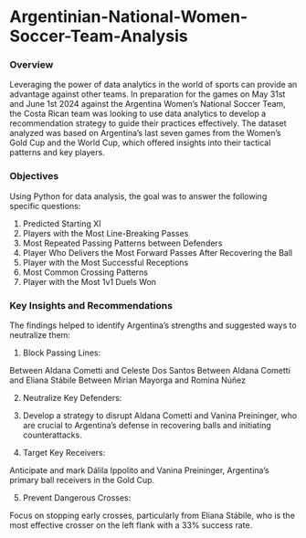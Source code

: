 # Argentinian-National-Women-Soccer-Team-Analysis

### Overview

Leveraging the power of data analytics in the world of sports can provide an advantage against other teams. In preparation for the games on May 31st and June 1st 2024 against the Argentina Women’s National Soccer Team, the Costa Rican team was looking to use data analytics to develop a recommendation strategy to guide their practices effectively.
The dataset analyzed was based on Argentina’s last seven games from the Women’s Gold Cup and the World Cup, which offered insights into their tactical patterns and key players.

### Objectives

Using Python for data analysis, the goal was to answer the following specific questions:

1. Predicted Starting XI 
2. Players with the Most Line-Breaking Passes 
3. Most Repeated Passing Patterns between Defenders 
4. Player Who Delivers the Most Forward Passes After Recovering the Ball 
5. Player with the Most Successful Receptions
6. Most Common Crossing Patterns 
7. Player with the Most 1v1 Duels Won

### Key Insights and Recommendations

The findings helped to identify Argentina’s strengths and suggested ways to neutralize them:

1. Block Passing Lines:

Between Aldana Cometti and Celeste Dos Santos
Between Aldana Cometti and Eliana Stábile
Between Mirian Mayorga and Romina Núñez

2. Neutralize Key Defenders:

3. Develop a strategy to disrupt Aldana Cometti and Vanina Preininger, who are crucial to Argentina’s defense in recovering balls and initiating counterattacks.

4. Target Key Receivers:

Anticipate and mark Dálila Ippolito and Vanina Preininger, Argentina’s primary ball receivers in the Gold Cup.

5. Prevent Dangerous Crosses:

Focus on stopping early crosses, particularly from Eliana Stábile, who is the most effective crosser on the left flank with a 33% success rate.
